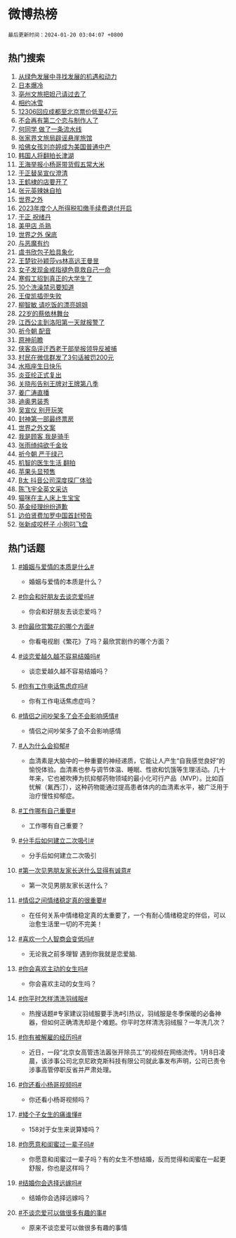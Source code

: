 # 微博热榜

`最后更新时间：2024-01-20 03:04:07 +0800`

## 热门搜索

1. [从绿色发展中寻找发展的机遇和动力](https://m.weibo.cn/search?containerid=100103type%3D1%26t%3D10%26q%3D%23%E4%BB%8E%E7%BB%BF%E8%89%B2%E5%8F%91%E5%B1%95%E4%B8%AD%E5%AF%BB%E6%89%BE%E5%8F%91%E5%B1%95%E7%9A%84%E6%9C%BA%E9%81%87%E5%92%8C%E5%8A%A8%E5%8A%9B%23&stream_entry_id=51&isnewpage=1&extparam=seat%3D1%26pos%3D0%26c_type%3D51%26dgr%3D0%26q%3D%2523%25E4%25BB%258E%25E7%25BB%25BF%25E8%2589%25B2%25E5%258F%2591%25E5%25B1%2595%25E4%25B8%25AD%25E5%25AF%25BB%25E6%2589%25BE%25E5%258F%2591%25E5%25B1%2595%25E7%259A%2584%25E6%259C%25BA%25E9%2581%2587%25E5%2592%258C%25E5%258A%25A8%25E5%258A%259B%2523%26cate%3D10103%26filter_type%3Drealtimehot%26stream_entry_id%3D51%26display_time%3D1705691046%26pre_seqid%3D1705691046410020866173)
1. [日本爆冷](https://m.weibo.cn/search?containerid=100103type%3D1%26t%3D10%26q%3D%E6%97%A5%E6%9C%AC%E7%88%86%E5%86%B7&stream_entry_id=31&isnewpage=1&extparam=seat%3D1%26pos%3D0%26band_rank%3D1%26c_type%3D31%26lcate%3D5001%26cate%3D5001%26flag%3D2%26filter_type%3Drealtimehot%26realpos%3D1%26dgr%3D0%26q%3D%25E6%2597%25A5%25E6%259C%25AC%25E7%2588%2586%25E5%2586%25B7%26stream_entry_id%3D31%26display_time%3D1705691046%26pre_seqid%3D1705691046410020866173)
1. [亳州文旅把妲己请过去了](https://m.weibo.cn/search?containerid=100103type%3D1%26t%3D10%26q%3D%E4%BA%B3%E5%B7%9E%E6%96%87%E6%97%85%E6%8A%8A%E5%A6%B2%E5%B7%B1%E8%AF%B7%E8%BF%87%E5%8E%BB%E4%BA%86&stream_entry_id=31&isnewpage=1&extparam=seat%3D1%26pos%3D1%26band_rank%3D2%26c_type%3D31%26lcate%3D5001%26cate%3D5001%26flag%3D2%26filter_type%3Drealtimehot%26realpos%3D2%26dgr%3D0%26q%3D%25E4%25BA%25B3%25E5%25B7%259E%25E6%2596%2587%25E6%2597%2585%25E6%258A%258A%25E5%25A6%25B2%25E5%25B7%25B1%25E8%25AF%25B7%25E8%25BF%2587%25E5%258E%25BB%25E4%25BA%2586%26stream_entry_id%3D31%26display_time%3D1705691046%26pre_seqid%3D1705691046410020866173)
1. [相约冰雪](https://m.weibo.cn/search?containerid=100103type%3D1%26t%3D10%26q%3D%23%E7%9B%B8%E7%BA%A6%E5%86%B0%E9%9B%AA%23&stream_entry_id=31&isnewpage=1&extparam=seat%3D1%26pos%3D2%26band_rank%3D3%26c_type%3D31%26lcate%3D5001%26cate%3D5001%26flag%3D0%26filter_type%3Drealtimehot%26realpos%3D3%26dgr%3D0%26q%3D%2523%25E7%259B%25B8%25E7%25BA%25A6%25E5%2586%25B0%25E9%259B%25AA%2523%26stream_entry_id%3D31%26display_time%3D1705691046%26pre_seqid%3D1705691046410020866173)
1. [12306回应成都至北京票价低至47元](https://m.weibo.cn/search?containerid=100103type%3D1%26t%3D10%26q%3D%2312306%E5%9B%9E%E5%BA%94%E6%88%90%E9%83%BD%E8%87%B3%E5%8C%97%E4%BA%AC%E7%A5%A8%E4%BB%B7%E4%BD%8E%E8%87%B347%E5%85%83%23&stream_entry_id=31&isnewpage=1&extparam=seat%3D1%26pos%3D3%26band_rank%3D4%26c_type%3D31%26lcate%3D5001%26cate%3D5001%26flag%3D2%26filter_type%3Drealtimehot%26realpos%3D4%26dgr%3D0%26q%3D%252312306%25E5%259B%259E%25E5%25BA%2594%25E6%2588%2590%25E9%2583%25BD%25E8%2587%25B3%25E5%258C%2597%25E4%25BA%25AC%25E7%25A5%25A8%25E4%25BB%25B7%25E4%25BD%258E%25E8%2587%25B347%25E5%2585%2583%2523%26stream_entry_id%3D31%26display_time%3D1705691046%26pre_seqid%3D1705691046410020866173)
1. [不会再有第二个恋与制作人了](https://m.weibo.cn/search?containerid=100103type%3D1%26t%3D10%26q%3D%E4%B8%8D%E4%BC%9A%E5%86%8D%E6%9C%89%E7%AC%AC%E4%BA%8C%E4%B8%AA%E6%81%8B%E4%B8%8E%E5%88%B6%E4%BD%9C%E4%BA%BA%E4%BA%86&stream_entry_id=31&isnewpage=1&extparam=seat%3D1%26pos%3D4%26band_rank%3D5%26c_type%3D31%26lcate%3D5001%26cate%3D5001%26flag%3D2%26filter_type%3Drealtimehot%26realpos%3D5%26dgr%3D0%26q%3D%25E4%25B8%258D%25E4%25BC%259A%25E5%2586%258D%25E6%259C%2589%25E7%25AC%25AC%25E4%25BA%258C%25E4%25B8%25AA%25E6%2581%258B%25E4%25B8%258E%25E5%2588%25B6%25E4%25BD%259C%25E4%25BA%25BA%25E4%25BA%2586%26stream_entry_id%3D31%26display_time%3D1705691046%26pre_seqid%3D1705691046410020866173)
1. [何同学 做了一条流水线](https://m.weibo.cn/search?containerid=100103type%3D1%26t%3D10%26q%3D%E4%BD%95%E5%90%8C%E5%AD%A6+%E5%81%9A%E4%BA%86%E4%B8%80%E6%9D%A1%E6%B5%81%E6%B0%B4%E7%BA%BF&stream_entry_id=31&isnewpage=1&extparam=seat%3D1%26pos%3D5%26band_rank%3D6%26c_type%3D31%26lcate%3D5001%26cate%3D5001%26flag%3D16%26filter_type%3Drealtimehot%26realpos%3D6%26dgr%3D0%26q%3D%25E4%25BD%2595%25E5%2590%258C%25E5%25AD%25A6%2520%25E5%2581%259A%25E4%25BA%2586%25E4%25B8%2580%25E6%259D%25A1%25E6%25B5%2581%25E6%25B0%25B4%25E7%25BA%25BF%26stream_entry_id%3D31%26display_time%3D1705691046%26pre_seqid%3D1705691046410020866173)
1. [张家界文旅局辟谣悬崖旅馆](https://m.weibo.cn/search?containerid=100103type%3D1%26t%3D10%26q%3D%23%E5%BC%A0%E5%AE%B6%E7%95%8C%E6%96%87%E6%97%85%E5%B1%80%E8%BE%9F%E8%B0%A3%E6%82%AC%E5%B4%96%E6%97%85%E9%A6%86%23&stream_entry_id=31&isnewpage=1&extparam=seat%3D1%26pos%3D6%26band_rank%3D7%26c_type%3D31%26lcate%3D5001%26cate%3D5001%26adid%3D219344%26filter_type%3Drealtimehot%26dgr%3D0%26q%3D%2523%25E5%25BC%25A0%25E5%25AE%25B6%25E7%2595%258C%25E6%2596%2587%25E6%2597%2585%25E5%25B1%2580%25E8%25BE%259F%25E8%25B0%25A3%25E6%2582%25AC%25E5%25B4%2596%25E6%2597%2585%25E9%25A6%2586%2523%26is_ad_pos%3D1%26stream_entry_id%3D31%26display_time%3D1705691046%26pre_seqid%3D1705691046410020866173)
1. [哈佛女孩刘亦婷成为美国普通中产](https://m.weibo.cn/search?containerid=100103type%3D1%26t%3D10%26q%3D%23%E5%93%88%E4%BD%9B%E5%A5%B3%E5%AD%A9%E5%88%98%E4%BA%A6%E5%A9%B7%E6%88%90%E4%B8%BA%E7%BE%8E%E5%9B%BD%E6%99%AE%E9%80%9A%E4%B8%AD%E4%BA%A7%23&stream_entry_id=31&isnewpage=1&extparam=seat%3D1%26pos%3D7%26band_rank%3D7%26c_type%3D31%26lcate%3D5001%26cate%3D5001%26flag%3D2%26filter_type%3Drealtimehot%26realpos%3D7%26dgr%3D0%26q%3D%2523%25E5%2593%2588%25E4%25BD%259B%25E5%25A5%25B3%25E5%25AD%25A9%25E5%2588%2598%25E4%25BA%25A6%25E5%25A9%25B7%25E6%2588%2590%25E4%25B8%25BA%25E7%25BE%258E%25E5%259B%25BD%25E6%2599%25AE%25E9%2580%259A%25E4%25B8%25AD%25E4%25BA%25A7%2523%26stream_entry_id%3D31%26display_time%3D1705691046%26pre_seqid%3D1705691046410020866173)
1. [韩国人将翻拍长津湖](https://m.weibo.cn/search?containerid=100103type%3D1%26t%3D10%26q%3D%E9%9F%A9%E5%9B%BD%E4%BA%BA%E5%B0%86%E7%BF%BB%E6%8B%8D%E9%95%BF%E6%B4%A5%E6%B9%96&stream_entry_id=31&isnewpage=1&extparam=seat%3D1%26pos%3D8%26band_rank%3D8%26c_type%3D31%26lcate%3D5001%26cate%3D5001%26flag%3D2%26filter_type%3Drealtimehot%26realpos%3D8%26dgr%3D0%26q%3D%25E9%259F%25A9%25E5%259B%25BD%25E4%25BA%25BA%25E5%25B0%2586%25E7%25BF%25BB%25E6%258B%258D%25E9%2595%25BF%25E6%25B4%25A5%25E6%25B9%2596%26stream_entry_id%3D31%26display_time%3D1705691046%26pre_seqid%3D1705691046410020866173)
1. [王海举报小杨哥带货假五常大米](https://m.weibo.cn/search?containerid=100103type%3D1%26t%3D10%26q%3D%23%E7%8E%8B%E6%B5%B7%E4%B8%BE%E6%8A%A5%E5%B0%8F%E6%9D%A8%E5%93%A5%E5%B8%A6%E8%B4%A7%E5%81%87%E4%BA%94%E5%B8%B8%E5%A4%A7%E7%B1%B3%23&stream_entry_id=31&isnewpage=1&extparam=seat%3D1%26pos%3D9%26band_rank%3D9%26c_type%3D31%26lcate%3D5001%26cate%3D5001%26flag%3D2%26filter_type%3Drealtimehot%26realpos%3D9%26dgr%3D0%26q%3D%2523%25E7%258E%258B%25E6%25B5%25B7%25E4%25B8%25BE%25E6%258A%25A5%25E5%25B0%258F%25E6%259D%25A8%25E5%2593%25A5%25E5%25B8%25A6%25E8%25B4%25A7%25E5%2581%2587%25E4%25BA%2594%25E5%25B8%25B8%25E5%25A4%25A7%25E7%25B1%25B3%2523%26stream_entry_id%3D31%26display_time%3D1705691046%26pre_seqid%3D1705691046410020866173)
1. [于正替吴宣仪澄清](https://m.weibo.cn/search?containerid=100103type%3D1%26t%3D10%26q%3D%23%E4%BA%8E%E6%AD%A3%E6%9B%BF%E5%90%B4%E5%AE%A3%E4%BB%AA%E6%BE%84%E6%B8%85%23&stream_entry_id=31&isnewpage=1&extparam=seat%3D1%26pos%3D10%26band_rank%3D10%26c_type%3D31%26lcate%3D5001%26cate%3D5001%26flag%3D2%26filter_type%3Drealtimehot%26realpos%3D10%26dgr%3D0%26q%3D%2523%25E4%25BA%258E%25E6%25AD%25A3%25E6%259B%25BF%25E5%2590%25B4%25E5%25AE%25A3%25E4%25BB%25AA%25E6%25BE%2584%25E6%25B8%2585%2523%26stream_entry_id%3D31%26display_time%3D1705691046%26pre_seqid%3D1705691046410020866173)
1. [王鹤棣的店要开了](https://m.weibo.cn/search?containerid=100103type%3D1%26t%3D10%26q%3D%23%E7%8E%8B%E9%B9%A4%E6%A3%A3%E7%9A%84%E5%BA%97%E8%A6%81%E5%BC%80%E4%BA%86%23&stream_entry_id=31&isnewpage=1&extparam=seat%3D1%26pos%3D11%26band_rank%3D11%26c_type%3D31%26lcate%3D5001%26cate%3D5001%26flag%3D2%26filter_type%3Drealtimehot%26realpos%3D11%26dgr%3D0%26q%3D%2523%25E7%258E%258B%25E9%25B9%25A4%25E6%25A3%25A3%25E7%259A%2584%25E5%25BA%2597%25E8%25A6%2581%25E5%25BC%2580%25E4%25BA%2586%2523%26stream_entry_id%3D31%26display_time%3D1705691046%26pre_seqid%3D1705691046410020866173)
1. [张元英辣妹自拍](https://m.weibo.cn/search?containerid=100103type%3D1%26t%3D10%26q%3D%23%E5%BC%A0%E5%85%83%E8%8B%B1%E8%BE%A3%E5%A6%B9%E8%87%AA%E6%8B%8D%23&stream_entry_id=31&isnewpage=1&extparam=seat%3D1%26pos%3D12%26band_rank%3D12%26c_type%3D31%26lcate%3D5001%26cate%3D5001%26flag%3D2%26filter_type%3Drealtimehot%26realpos%3D12%26dgr%3D0%26q%3D%2523%25E5%25BC%25A0%25E5%2585%2583%25E8%258B%25B1%25E8%25BE%25A3%25E5%25A6%25B9%25E8%2587%25AA%25E6%258B%258D%2523%26stream_entry_id%3D31%26display_time%3D1705691046%26pre_seqid%3D1705691046410020866173)
1. [世界之外](https://m.weibo.cn/search?containerid=100103type%3D1%26t%3D10%26q%3D%E4%B8%96%E7%95%8C%E4%B9%8B%E5%A4%96&stream_entry_id=31&isnewpage=1&extparam=seat%3D1%26pos%3D13%26band_rank%3D13%26c_type%3D31%26lcate%3D5001%26cate%3D5001%26flag%3D0%26filter_type%3Drealtimehot%26realpos%3D13%26dgr%3D0%26q%3D%25E4%25B8%2596%25E7%2595%258C%25E4%25B9%258B%25E5%25A4%2596%26stream_entry_id%3D31%26display_time%3D1705691046%26pre_seqid%3D1705691046410020866173)
1. [2023年度个人所得税扣缴手续费退付开启](https://m.weibo.cn/search?containerid=100103type%3D1%26t%3D10%26q%3D%232023%E5%B9%B4%E5%BA%A6%E4%B8%AA%E4%BA%BA%E6%89%80%E5%BE%97%E7%A8%8E%E6%89%A3%E7%BC%B4%E6%89%8B%E7%BB%AD%E8%B4%B9%E9%80%80%E4%BB%98%E5%BC%80%E5%90%AF%23&stream_entry_id=31&isnewpage=1&extparam=seat%3D1%26pos%3D14%26band_rank%3D14%26c_type%3D31%26lcate%3D5001%26cate%3D5001%26flag%3D2%26filter_type%3Drealtimehot%26realpos%3D14%26dgr%3D0%26q%3D%25232023%25E5%25B9%25B4%25E5%25BA%25A6%25E4%25B8%25AA%25E4%25BA%25BA%25E6%2589%2580%25E5%25BE%2597%25E7%25A8%258E%25E6%2589%25A3%25E7%25BC%25B4%25E6%2589%258B%25E7%25BB%25AD%25E8%25B4%25B9%25E9%2580%2580%25E4%25BB%2598%25E5%25BC%2580%25E5%2590%25AF%2523%26stream_entry_id%3D31%26display_time%3D1705691046%26pre_seqid%3D1705691046410020866173)
1. [于正 祝绪丹](https://m.weibo.cn/search?containerid=100103type%3D1%26t%3D10%26q%3D%E4%BA%8E%E6%AD%A3+%E7%A5%9D%E7%BB%AA%E4%B8%B9&stream_entry_id=31&isnewpage=1&extparam=seat%3D1%26pos%3D15%26band_rank%3D15%26c_type%3D31%26lcate%3D5001%26cate%3D5001%26flag%3D0%26filter_type%3Drealtimehot%26realpos%3D15%26dgr%3D0%26q%3D%25E4%25BA%258E%25E6%25AD%25A3%2520%25E7%25A5%259D%25E7%25BB%25AA%25E4%25B8%25B9%26stream_entry_id%3D31%26display_time%3D1705691046%26pre_seqid%3D1705691046410020866173)
1. [美甲店 杀熟](https://m.weibo.cn/search?containerid=100103type%3D1%26t%3D10%26q%3D%E7%BE%8E%E7%94%B2%E5%BA%97+%E6%9D%80%E7%86%9F&stream_entry_id=31&isnewpage=1&extparam=seat%3D1%26pos%3D16%26band_rank%3D16%26c_type%3D31%26lcate%3D5001%26cate%3D5001%26flag%3D0%26filter_type%3Drealtimehot%26realpos%3D16%26dgr%3D0%26q%3D%25E7%25BE%258E%25E7%2594%25B2%25E5%25BA%2597%2520%25E6%259D%2580%25E7%2586%259F%26stream_entry_id%3D31%26display_time%3D1705691046%26pre_seqid%3D1705691046410020866173)
1. [世界之外 保底](https://m.weibo.cn/search?containerid=100103type%3D1%26t%3D10%26q%3D%E4%B8%96%E7%95%8C%E4%B9%8B%E5%A4%96+%E4%BF%9D%E5%BA%95&stream_entry_id=31&isnewpage=1&extparam=seat%3D1%26pos%3D17%26band_rank%3D17%26c_type%3D31%26lcate%3D5001%26cate%3D5001%26flag%3D0%26filter_type%3Drealtimehot%26realpos%3D17%26dgr%3D0%26q%3D%25E4%25B8%2596%25E7%2595%258C%25E4%25B9%258B%25E5%25A4%2596%2520%25E4%25BF%259D%25E5%25BA%2595%26stream_entry_id%3D31%26display_time%3D1705691046%26pre_seqid%3D1705691046410020866173)
1. [与恶魔有约](https://m.weibo.cn/search?containerid=100103type%3D1%26t%3D10%26q%3D%E4%B8%8E%E6%81%B6%E9%AD%94%E6%9C%89%E7%BA%A6&stream_entry_id=31&isnewpage=1&extparam=seat%3D1%26pos%3D18%26band_rank%3D18%26c_type%3D31%26lcate%3D5001%26cate%3D5001%26flag%3D0%26filter_type%3Drealtimehot%26realpos%3D18%26dgr%3D0%26q%3D%25E4%25B8%258E%25E6%2581%25B6%25E9%25AD%2594%25E6%259C%2589%25E7%25BA%25A6%26stream_entry_id%3D31%26display_time%3D1705691046%26pre_seqid%3D1705691046410020866173)
1. [虞书欣包子脸具象化](https://m.weibo.cn/search?containerid=100103type%3D1%26t%3D10%26q%3D%E8%99%9E%E4%B9%A6%E6%AC%A3%E5%8C%85%E5%AD%90%E8%84%B8%E5%85%B7%E8%B1%A1%E5%8C%96&stream_entry_id=31&isnewpage=1&extparam=seat%3D1%26pos%3D19%26band_rank%3D19%26c_type%3D31%26lcate%3D5001%26cate%3D5001%26flag%3D2%26filter_type%3Drealtimehot%26realpos%3D19%26dgr%3D0%26q%3D%25E8%2599%259E%25E4%25B9%25A6%25E6%25AC%25A3%25E5%258C%2585%25E5%25AD%2590%25E8%2584%25B8%25E5%2585%25B7%25E8%25B1%25A1%25E5%258C%2596%26stream_entry_id%3D31%26display_time%3D1705691046%26pre_seqid%3D1705691046410020866173)
1. [王楚钦孙颖莎vs林高远王曼昱](https://m.weibo.cn/search?containerid=100103type%3D1%26t%3D10%26q%3D%23%E7%8E%8B%E6%A5%9A%E9%92%A6%E5%AD%99%E9%A2%96%E8%8E%8Evs%E6%9E%97%E9%AB%98%E8%BF%9C%E7%8E%8B%E6%9B%BC%E6%98%B1%23&stream_entry_id=31&isnewpage=1&extparam=seat%3D1%26pos%3D20%26band_rank%3D20%26c_type%3D31%26lcate%3D5001%26cate%3D5001%26flag%3D0%26filter_type%3Drealtimehot%26realpos%3D20%26dgr%3D0%26q%3D%2523%25E7%258E%258B%25E6%25A5%259A%25E9%2592%25A6%25E5%25AD%2599%25E9%25A2%2596%25E8%258E%258Evs%25E6%259E%2597%25E9%25AB%2598%25E8%25BF%259C%25E7%258E%258B%25E6%259B%25BC%25E6%2598%25B1%2523%26stream_entry_id%3D31%26display_time%3D1705691046%26pre_seqid%3D1705691046410020866173)
1. [女子发现金戒指褪色竟救自己一命](https://m.weibo.cn/search?containerid=100103type%3D1%26t%3D10%26q%3D%23%E5%A5%B3%E5%AD%90%E5%8F%91%E7%8E%B0%E9%87%91%E6%88%92%E6%8C%87%E8%A4%AA%E8%89%B2%E7%AB%9F%E6%95%91%E8%87%AA%E5%B7%B1%E4%B8%80%E5%91%BD%23&stream_entry_id=31&isnewpage=1&extparam=seat%3D1%26pos%3D21%26band_rank%3D21%26c_type%3D31%26lcate%3D5001%26cate%3D5001%26flag%3D0%26filter_type%3Drealtimehot%26realpos%3D21%26dgr%3D0%26q%3D%2523%25E5%25A5%25B3%25E5%25AD%2590%25E5%258F%2591%25E7%258E%25B0%25E9%2587%2591%25E6%2588%2592%25E6%258C%2587%25E8%25A4%25AA%25E8%2589%25B2%25E7%25AB%259F%25E6%2595%2591%25E8%2587%25AA%25E5%25B7%25B1%25E4%25B8%2580%25E5%2591%25BD%2523%26stream_entry_id%3D31%26display_time%3D1705691046%26pre_seqid%3D1705691046410020866173)
1. [寒假工招到真正的大学生了](https://m.weibo.cn/search?containerid=100103type%3D1%26t%3D10%26q%3D%E5%AF%92%E5%81%87%E5%B7%A5%E6%8B%9B%E5%88%B0%E7%9C%9F%E6%AD%A3%E7%9A%84%E5%A4%A7%E5%AD%A6%E7%94%9F%E4%BA%86&stream_entry_id=31&isnewpage=1&extparam=seat%3D1%26pos%3D22%26band_rank%3D22%26c_type%3D31%26lcate%3D5001%26cate%3D5001%26flag%3D0%26filter_type%3Drealtimehot%26realpos%3D22%26dgr%3D0%26q%3D%25E5%25AF%2592%25E5%2581%2587%25E5%25B7%25A5%25E6%258B%259B%25E5%2588%25B0%25E7%259C%259F%25E6%25AD%25A3%25E7%259A%2584%25E5%25A4%25A7%25E5%25AD%25A6%25E7%2594%259F%25E4%25BA%2586%26stream_entry_id%3D31%26display_time%3D1705691046%26pre_seqid%3D1705691046410020866173)
1. [10个洗澡禁忌要知道](https://m.weibo.cn/search?containerid=100103type%3D1%26t%3D10%26q%3D%2310%E4%B8%AA%E6%B4%97%E6%BE%A1%E7%A6%81%E5%BF%8C%E8%A6%81%E7%9F%A5%E9%81%93%23&stream_entry_id=31&isnewpage=1&extparam=seat%3D1%26pos%3D23%26band_rank%3D23%26c_type%3D31%26lcate%3D5001%26cate%3D5001%26flag%3D0%26filter_type%3Drealtimehot%26realpos%3D23%26dgr%3D0%26q%3D%252310%25E4%25B8%25AA%25E6%25B4%2597%25E6%25BE%25A1%25E7%25A6%2581%25E5%25BF%258C%25E8%25A6%2581%25E7%259F%25A5%25E9%2581%2593%2523%26stream_entry_id%3D31%26display_time%3D1705691046%26pre_seqid%3D1705691046410020866173)
1. [王俊凯插兜失败](https://m.weibo.cn/search?containerid=100103type%3D1%26t%3D10%26q%3D%E7%8E%8B%E4%BF%8A%E5%87%AF%E6%8F%92%E5%85%9C%E5%A4%B1%E8%B4%A5&stream_entry_id=31&isnewpage=1&extparam=seat%3D1%26pos%3D24%26band_rank%3D24%26c_type%3D31%26lcate%3D5001%26cate%3D5001%26flag%3D0%26filter_type%3Drealtimehot%26realpos%3D24%26dgr%3D0%26q%3D%25E7%258E%258B%25E4%25BF%258A%25E5%2587%25AF%25E6%258F%2592%25E5%2585%259C%25E5%25A4%25B1%25E8%25B4%25A5%26stream_entry_id%3D31%26display_time%3D1705691046%26pre_seqid%3D1705691046410020866173)
1. [柳智敏 请吃饭的漂亮姐姐](https://m.weibo.cn/search?containerid=100103type%3D1%26t%3D10%26q%3D%E6%9F%B3%E6%99%BA%E6%95%8F+%E8%AF%B7%E5%90%83%E9%A5%AD%E7%9A%84%E6%BC%82%E4%BA%AE%E5%A7%90%E5%A7%90&stream_entry_id=31&isnewpage=1&extparam=seat%3D1%26pos%3D25%26band_rank%3D25%26c_type%3D31%26lcate%3D5001%26cate%3D5001%26flag%3D0%26filter_type%3Drealtimehot%26realpos%3D25%26dgr%3D0%26q%3D%25E6%259F%25B3%25E6%2599%25BA%25E6%2595%258F%2520%25E8%25AF%25B7%25E5%2590%2583%25E9%25A5%25AD%25E7%259A%2584%25E6%25BC%2582%25E4%25BA%25AE%25E5%25A7%2590%25E5%25A7%2590%26stream_entry_id%3D31%26display_time%3D1705691046%26pre_seqid%3D1705691046410020866173)
1. [22岁的蔡依林舞台](https://m.weibo.cn/search?containerid=100103type%3D1%26t%3D10%26q%3D22%E5%B2%81%E7%9A%84%E8%94%A1%E4%BE%9D%E6%9E%97%E8%88%9E%E5%8F%B0&stream_entry_id=31&isnewpage=1&extparam=seat%3D1%26pos%3D26%26band_rank%3D26%26c_type%3D31%26lcate%3D5001%26cate%3D5001%26flag%3D0%26filter_type%3Drealtimehot%26realpos%3D26%26dgr%3D0%26q%3D22%25E5%25B2%2581%25E7%259A%2584%25E8%2594%25A1%25E4%25BE%259D%25E6%259E%2597%25E8%2588%259E%25E5%258F%25B0%26stream_entry_id%3D31%26display_time%3D1705691046%26pre_seqid%3D1705691046410020866173)
1. [江西公主到洛阳第一天就报警了](https://m.weibo.cn/search?containerid=100103type%3D1%26t%3D10%26q%3D%23%E6%B1%9F%E8%A5%BF%E5%85%AC%E4%B8%BB%E5%88%B0%E6%B4%9B%E9%98%B3%E7%AC%AC%E4%B8%80%E5%A4%A9%E5%B0%B1%E6%8A%A5%E8%AD%A6%E4%BA%86%23&stream_entry_id=31&isnewpage=1&extparam=seat%3D1%26pos%3D27%26band_rank%3D27%26c_type%3D31%26lcate%3D5001%26cate%3D5001%26flag%3D0%26filter_type%3Drealtimehot%26realpos%3D27%26dgr%3D0%26q%3D%2523%25E6%25B1%259F%25E8%25A5%25BF%25E5%2585%25AC%25E4%25B8%25BB%25E5%2588%25B0%25E6%25B4%259B%25E9%2598%25B3%25E7%25AC%25AC%25E4%25B8%2580%25E5%25A4%25A9%25E5%25B0%25B1%25E6%258A%25A5%25E8%25AD%25A6%25E4%25BA%2586%2523%26stream_entry_id%3D31%26display_time%3D1705691046%26pre_seqid%3D1705691046410020866173)
1. [祈今朝 配音](https://m.weibo.cn/search?containerid=100103type%3D1%26t%3D10%26q%3D%E7%A5%88%E4%BB%8A%E6%9C%9D+%E9%85%8D%E9%9F%B3&stream_entry_id=31&isnewpage=1&extparam=seat%3D1%26pos%3D28%26band_rank%3D28%26c_type%3D31%26lcate%3D5001%26cate%3D5001%26flag%3D0%26filter_type%3Drealtimehot%26realpos%3D28%26dgr%3D0%26q%3D%25E7%25A5%2588%25E4%25BB%258A%25E6%259C%259D%2520%25E9%2585%258D%25E9%259F%25B3%26stream_entry_id%3D31%26display_time%3D1705691046%26pre_seqid%3D1705691046410020866173)
1. [原神前瞻](https://m.weibo.cn/search?containerid=100103type%3D1%26t%3D10%26q%3D%E5%8E%9F%E7%A5%9E%E5%89%8D%E7%9E%BB&stream_entry_id=31&isnewpage=1&extparam=seat%3D1%26pos%3D29%26band_rank%3D29%26c_type%3D31%26lcate%3D5001%26cate%3D5001%26flag%3D0%26filter_type%3Drealtimehot%26realpos%3D29%26dgr%3D0%26q%3D%25E5%258E%259F%25E7%25A5%259E%25E5%2589%258D%25E7%259E%25BB%26stream_entry_id%3D31%26display_time%3D1705691046%26pre_seqid%3D1705691046410020866173)
1. [侠客岛评迁西老干部举报领导反被捕](https://m.weibo.cn/search?containerid=100103type%3D1%26t%3D10%26q%3D%23%E4%BE%A0%E5%AE%A2%E5%B2%9B%E8%AF%84%E8%BF%81%E8%A5%BF%E8%80%81%E5%B9%B2%E9%83%A8%E4%B8%BE%E6%8A%A5%E9%A2%86%E5%AF%BC%E5%8F%8D%E8%A2%AB%E6%8D%95%23&stream_entry_id=31&isnewpage=1&extparam=seat%3D1%26pos%3D30%26band_rank%3D30%26c_type%3D31%26lcate%3D5001%26cate%3D5001%26flag%3D1%26filter_type%3Drealtimehot%26realpos%3D30%26dgr%3D0%26q%3D%2523%25E4%25BE%25A0%25E5%25AE%25A2%25E5%25B2%259B%25E8%25AF%2584%25E8%25BF%2581%25E8%25A5%25BF%25E8%2580%2581%25E5%25B9%25B2%25E9%2583%25A8%25E4%25B8%25BE%25E6%258A%25A5%25E9%25A2%2586%25E5%25AF%25BC%25E5%258F%258D%25E8%25A2%25AB%25E6%258D%2595%2523%26stream_entry_id%3D31%26display_time%3D1705691046%26pre_seqid%3D1705691046410020866173)
1. [村民在微信群发了3句话被罚200元](https://m.weibo.cn/search?containerid=100103type%3D1%26t%3D10%26q%3D%23%E6%9D%91%E6%B0%91%E5%9C%A8%E5%BE%AE%E4%BF%A1%E7%BE%A4%E5%8F%91%E4%BA%863%E5%8F%A5%E8%AF%9D%E8%A2%AB%E7%BD%9A200%E5%85%83%23&stream_entry_id=31&isnewpage=1&extparam=seat%3D1%26pos%3D31%26band_rank%3D31%26c_type%3D31%26lcate%3D5001%26cate%3D5001%26flag%3D0%26filter_type%3Drealtimehot%26realpos%3D31%26dgr%3D0%26q%3D%2523%25E6%259D%2591%25E6%25B0%2591%25E5%259C%25A8%25E5%25BE%25AE%25E4%25BF%25A1%25E7%25BE%25A4%25E5%258F%2591%25E4%25BA%25863%25E5%258F%25A5%25E8%25AF%259D%25E8%25A2%25AB%25E7%25BD%259A200%25E5%2585%2583%2523%26stream_entry_id%3D31%26display_time%3D1705691046%26pre_seqid%3D1705691046410020866173)
1. [水瓶座生日快乐](https://m.weibo.cn/search?containerid=100103type%3D1%26t%3D10%26q%3D%E6%B0%B4%E7%93%B6%E5%BA%A7%E7%94%9F%E6%97%A5%E5%BF%AB%E4%B9%90&stream_entry_id=31&isnewpage=1&extparam=seat%3D1%26pos%3D32%26band_rank%3D32%26c_type%3D31%26lcate%3D5001%26cate%3D5001%26flag%3D0%26filter_type%3Drealtimehot%26realpos%3D32%26dgr%3D0%26q%3D%25E6%25B0%25B4%25E7%2593%25B6%25E5%25BA%25A7%25E7%2594%259F%25E6%2597%25A5%25E5%25BF%25AB%25E4%25B9%2590%26stream_entry_id%3D31%26display_time%3D1705691046%26pre_seqid%3D1705691046410020866173)
1. [炎亚纶正式复出](https://m.weibo.cn/search?containerid=100103type%3D1%26t%3D10%26q%3D%E7%82%8E%E4%BA%9A%E7%BA%B6%E6%AD%A3%E5%BC%8F%E5%A4%8D%E5%87%BA&stream_entry_id=31&isnewpage=1&extparam=seat%3D1%26pos%3D33%26band_rank%3D33%26c_type%3D31%26lcate%3D5001%26cate%3D5001%26flag%3D0%26filter_type%3Drealtimehot%26realpos%3D33%26dgr%3D0%26q%3D%25E7%2582%258E%25E4%25BA%259A%25E7%25BA%25B6%25E6%25AD%25A3%25E5%25BC%258F%25E5%25A4%258D%25E5%2587%25BA%26stream_entry_id%3D31%26display_time%3D1705691046%26pre_seqid%3D1705691046410020866173)
1. [关晓彤告别王牌对王牌第八季](https://m.weibo.cn/search?containerid=100103type%3D1%26t%3D10%26q%3D%23%E5%85%B3%E6%99%93%E5%BD%A4%E5%91%8A%E5%88%AB%E7%8E%8B%E7%89%8C%E5%AF%B9%E7%8E%8B%E7%89%8C%E7%AC%AC%E5%85%AB%E5%AD%A3%23&stream_entry_id=31&isnewpage=1&extparam=seat%3D1%26pos%3D34%26band_rank%3D34%26c_type%3D31%26lcate%3D5001%26cate%3D5001%26flag%3D0%26filter_type%3Drealtimehot%26realpos%3D34%26dgr%3D0%26q%3D%2523%25E5%2585%25B3%25E6%2599%2593%25E5%25BD%25A4%25E5%2591%258A%25E5%2588%25AB%25E7%258E%258B%25E7%2589%258C%25E5%25AF%25B9%25E7%258E%258B%25E7%2589%258C%25E7%25AC%25AC%25E5%2585%25AB%25E5%25AD%25A3%2523%26stream_entry_id%3D31%26display_time%3D1705691046%26pre_seqid%3D1705691046410020866173)
1. [姜广涛直播](https://m.weibo.cn/search?containerid=100103type%3D1%26t%3D10%26q%3D%E5%A7%9C%E5%B9%BF%E6%B6%9B%E7%9B%B4%E6%92%AD&stream_entry_id=31&isnewpage=1&extparam=seat%3D1%26pos%3D35%26band_rank%3D35%26c_type%3D31%26lcate%3D5001%26cate%3D5001%26flag%3D0%26filter_type%3Drealtimehot%26realpos%3D35%26dgr%3D0%26q%3D%25E5%25A7%259C%25E5%25B9%25BF%25E6%25B6%259B%25E7%259B%25B4%25E6%2592%25AD%26stream_entry_id%3D31%26display_time%3D1705691046%26pre_seqid%3D1705691046410020866173)
1. [迪奥男装秀](https://m.weibo.cn/search?containerid=100103type%3D1%26t%3D10%26q%3D%E8%BF%AA%E5%A5%A5%E7%94%B7%E8%A3%85%E7%A7%80&stream_entry_id=31&isnewpage=1&extparam=seat%3D1%26pos%3D36%26band_rank%3D36%26c_type%3D31%26lcate%3D5001%26cate%3D5001%26flag%3D0%26filter_type%3Drealtimehot%26realpos%3D36%26dgr%3D0%26q%3D%25E8%25BF%25AA%25E5%25A5%25A5%25E7%2594%25B7%25E8%25A3%2585%25E7%25A7%2580%26stream_entry_id%3D31%26display_time%3D1705691046%26pre_seqid%3D1705691046410020866173)
1. [吴宣仪 别开玩笑](https://m.weibo.cn/search?containerid=100103type%3D1%26t%3D10%26q%3D%E5%90%B4%E5%AE%A3%E4%BB%AA+%E5%88%AB%E5%BC%80%E7%8E%A9%E7%AC%91&stream_entry_id=31&isnewpage=1&extparam=seat%3D1%26pos%3D37%26band_rank%3D37%26c_type%3D31%26lcate%3D5001%26cate%3D5001%26flag%3D0%26filter_type%3Drealtimehot%26realpos%3D37%26dgr%3D0%26q%3D%25E5%2590%25B4%25E5%25AE%25A3%25E4%25BB%25AA%2520%25E5%2588%25AB%25E5%25BC%2580%25E7%258E%25A9%25E7%25AC%2591%26stream_entry_id%3D31%26display_time%3D1705691046%26pre_seqid%3D1705691046410020866173)
1. [封神第一部最终票房](https://m.weibo.cn/search?containerid=100103type%3D1%26t%3D10%26q%3D%E5%B0%81%E7%A5%9E%E7%AC%AC%E4%B8%80%E9%83%A8%E6%9C%80%E7%BB%88%E7%A5%A8%E6%88%BF&stream_entry_id=31&isnewpage=1&extparam=seat%3D1%26pos%3D38%26band_rank%3D38%26c_type%3D31%26lcate%3D5001%26cate%3D5001%26flag%3D0%26filter_type%3Drealtimehot%26realpos%3D38%26dgr%3D0%26q%3D%25E5%25B0%2581%25E7%25A5%259E%25E7%25AC%25AC%25E4%25B8%2580%25E9%2583%25A8%25E6%259C%2580%25E7%25BB%2588%25E7%25A5%25A8%25E6%2588%25BF%26stream_entry_id%3D31%26display_time%3D1705691046%26pre_seqid%3D1705691046410020866173)
1. [世界之外文案](https://m.weibo.cn/search?containerid=100103type%3D1%26t%3D10%26q%3D%E4%B8%96%E7%95%8C%E4%B9%8B%E5%A4%96%E6%96%87%E6%A1%88&stream_entry_id=31&isnewpage=1&extparam=seat%3D1%26pos%3D39%26band_rank%3D39%26c_type%3D31%26lcate%3D5001%26cate%3D5001%26flag%3D0%26filter_type%3Drealtimehot%26realpos%3D39%26dgr%3D0%26q%3D%25E4%25B8%2596%25E7%2595%258C%25E4%25B9%258B%25E5%25A4%2596%25E6%2596%2587%25E6%25A1%2588%26stream_entry_id%3D31%26display_time%3D1705691046%26pre_seqid%3D1705691046410020866173)
1. [我是顾客 我是骑手](https://m.weibo.cn/search?containerid=100103type%3D1%26t%3D10%26q%3D%E6%88%91%E6%98%AF%E9%A1%BE%E5%AE%A2+%E6%88%91%E6%98%AF%E9%AA%91%E6%89%8B&stream_entry_id=31&isnewpage=1&extparam=seat%3D1%26pos%3D40%26band_rank%3D40%26c_type%3D31%26lcate%3D5001%26cate%3D5001%26flag%3D1%26filter_type%3Drealtimehot%26realpos%3D40%26dgr%3D0%26q%3D%25E6%2588%2591%25E6%2598%25AF%25E9%25A1%25BE%25E5%25AE%25A2%2520%25E6%2588%2591%25E6%2598%25AF%25E9%25AA%2591%25E6%2589%258B%26stream_entry_id%3D31%26display_time%3D1705691046%26pre_seqid%3D1705691046410020866173)
1. [张雨绮纯欲千金妆](https://m.weibo.cn/search?containerid=100103type%3D1%26t%3D10%26q%3D%23%E5%BC%A0%E9%9B%A8%E7%BB%AE%E7%BA%AF%E6%AC%B2%E5%8D%83%E9%87%91%E5%A6%86%23&stream_entry_id=31&isnewpage=1&extparam=seat%3D1%26pos%3D41%26band_rank%3D41%26c_type%3D31%26lcate%3D5001%26cate%3D5001%26flag%3D0%26filter_type%3Drealtimehot%26realpos%3D41%26dgr%3D0%26q%3D%2523%25E5%25BC%25A0%25E9%259B%25A8%25E7%25BB%25AE%25E7%25BA%25AF%25E6%25AC%25B2%25E5%258D%2583%25E9%2587%2591%25E5%25A6%2586%2523%26stream_entry_id%3D31%26display_time%3D1705691046%26pre_seqid%3D1705691046410020866173)
1. [祈今朝 严于绿己](https://m.weibo.cn/search?containerid=100103type%3D1%26t%3D10%26q%3D%E7%A5%88%E4%BB%8A%E6%9C%9D+%E4%B8%A5%E4%BA%8E%E7%BB%BF%E5%B7%B1&stream_entry_id=31&isnewpage=1&extparam=seat%3D1%26pos%3D42%26band_rank%3D42%26c_type%3D31%26lcate%3D5001%26cate%3D5001%26flag%3D0%26filter_type%3Drealtimehot%26realpos%3D42%26dgr%3D0%26q%3D%25E7%25A5%2588%25E4%25BB%258A%25E6%259C%259D%2520%25E4%25B8%25A5%25E4%25BA%258E%25E7%25BB%25BF%25E5%25B7%25B1%26stream_entry_id%3D31%26display_time%3D1705691046%26pre_seqid%3D1705691046410020866173)
1. [机智的医生生活 翻拍](https://m.weibo.cn/search?containerid=100103type%3D1%26t%3D10%26q%3D%E6%9C%BA%E6%99%BA%E7%9A%84%E5%8C%BB%E7%94%9F%E7%94%9F%E6%B4%BB+%E7%BF%BB%E6%8B%8D&stream_entry_id=31&isnewpage=1&extparam=seat%3D1%26pos%3D43%26band_rank%3D43%26c_type%3D31%26lcate%3D5001%26cate%3D5001%26flag%3D0%26filter_type%3Drealtimehot%26realpos%3D43%26dgr%3D0%26q%3D%25E6%259C%25BA%25E6%2599%25BA%25E7%259A%2584%25E5%258C%25BB%25E7%2594%259F%25E7%2594%259F%25E6%25B4%25BB%2520%25E7%25BF%25BB%25E6%258B%258D%26stream_entry_id%3D31%26display_time%3D1705691046%26pre_seqid%3D1705691046410020866173)
1. [苹果头显预售](https://m.weibo.cn/search?containerid=100103type%3D1%26t%3D10%26q%3D%23%E8%8B%B9%E6%9E%9C%E5%A4%B4%E6%98%BE%E9%A2%84%E5%94%AE%23&stream_entry_id=31&isnewpage=1&extparam=seat%3D1%26pos%3D44%26band_rank%3D44%26c_type%3D31%26lcate%3D5001%26cate%3D5001%26flag%3D0%26filter_type%3Drealtimehot%26realpos%3D44%26dgr%3D0%26q%3D%2523%25E8%258B%25B9%25E6%259E%259C%25E5%25A4%25B4%25E6%2598%25BE%25E9%25A2%2584%25E5%2594%25AE%2523%26stream_entry_id%3D31%26display_time%3D1705691046%26pre_seqid%3D1705691046410020866173)
1. [B太 抖音公司深度探厂体验](https://m.weibo.cn/search?containerid=100103type%3D1%26t%3D10%26q%3DB%E5%A4%AA+%E6%8A%96%E9%9F%B3%E5%85%AC%E5%8F%B8%E6%B7%B1%E5%BA%A6%E6%8E%A2%E5%8E%82%E4%BD%93%E9%AA%8C&stream_entry_id=31&isnewpage=1&extparam=seat%3D1%26pos%3D45%26band_rank%3D45%26c_type%3D31%26lcate%3D5001%26cate%3D5001%26flag%3D0%26filter_type%3Drealtimehot%26realpos%3D45%26dgr%3D0%26q%3DB%25E5%25A4%25AA%2520%25E6%258A%2596%25E9%259F%25B3%25E5%2585%25AC%25E5%258F%25B8%25E6%25B7%25B1%25E5%25BA%25A6%25E6%258E%25A2%25E5%258E%2582%25E4%25BD%2593%25E9%25AA%258C%26stream_entry_id%3D31%26display_time%3D1705691046%26pre_seqid%3D1705691046410020866173)
1. [陈飞宇全英文采访](https://m.weibo.cn/search?containerid=100103type%3D1%26t%3D10%26q%3D%E9%99%88%E9%A3%9E%E5%AE%87%E5%85%A8%E8%8B%B1%E6%96%87%E9%87%87%E8%AE%BF&stream_entry_id=31&isnewpage=1&extparam=seat%3D1%26pos%3D46%26band_rank%3D46%26c_type%3D31%26lcate%3D5001%26cate%3D5001%26flag%3D0%26filter_type%3Drealtimehot%26realpos%3D46%26dgr%3D0%26q%3D%25E9%2599%2588%25E9%25A3%259E%25E5%25AE%2587%25E5%2585%25A8%25E8%258B%25B1%25E6%2596%2587%25E9%2587%2587%25E8%25AE%25BF%26stream_entry_id%3D31%26display_time%3D1705691046%26pre_seqid%3D1705691046410020866173)
1. [猫咪在主人床上生宝宝](https://m.weibo.cn/search?containerid=100103type%3D1%26t%3D10%26q%3D%23%E7%8C%AB%E5%92%AA%E5%9C%A8%E4%B8%BB%E4%BA%BA%E5%BA%8A%E4%B8%8A%E7%94%9F%E5%AE%9D%E5%AE%9D%23&stream_entry_id=31&isnewpage=1&extparam=seat%3D1%26pos%3D47%26band_rank%3D47%26c_type%3D31%26lcate%3D5001%26cate%3D5001%26flag%3D0%26filter_type%3Drealtimehot%26realpos%3D47%26dgr%3D0%26q%3D%2523%25E7%258C%25AB%25E5%2592%25AA%25E5%259C%25A8%25E4%25B8%25BB%25E4%25BA%25BA%25E5%25BA%258A%25E4%25B8%258A%25E7%2594%259F%25E5%25AE%259D%25E5%25AE%259D%2523%26stream_entry_id%3D31%26display_time%3D1705691046%26pre_seqid%3D1705691046410020866173)
1. [基金经理纷纷道歉](https://m.weibo.cn/search?containerid=100103type%3D1%26t%3D10%26q%3D%23%E5%9F%BA%E9%87%91%E7%BB%8F%E7%90%86%E7%BA%B7%E7%BA%B7%E9%81%93%E6%AD%89%23&stream_entry_id=31&isnewpage=1&extparam=seat%3D1%26pos%3D48%26band_rank%3D48%26c_type%3D31%26lcate%3D5001%26cate%3D5001%26flag%3D0%26filter_type%3Drealtimehot%26realpos%3D48%26dgr%3D0%26q%3D%2523%25E5%259F%25BA%25E9%2587%2591%25E7%25BB%258F%25E7%2590%2586%25E7%25BA%25B7%25E7%25BA%25B7%25E9%2581%2593%25E6%25AD%2589%2523%26stream_entry_id%3D31%26display_time%3D1705691046%26pre_seqid%3D1705691046410020866173)
1. [边伯贤费加罗中国首封预告](https://m.weibo.cn/search?containerid=100103type%3D1%26t%3D10%26q%3D%23%E8%BE%B9%E4%BC%AF%E8%B4%A4%E8%B4%B9%E5%8A%A0%E7%BD%97%E4%B8%AD%E5%9B%BD%E9%A6%96%E5%B0%81%E9%A2%84%E5%91%8A%23&stream_entry_id=31&isnewpage=1&extparam=seat%3D1%26pos%3D49%26band_rank%3D49%26c_type%3D31%26lcate%3D5001%26cate%3D5001%26flag%3D0%26filter_type%3Drealtimehot%26realpos%3D49%26dgr%3D0%26q%3D%2523%25E8%25BE%25B9%25E4%25BC%25AF%25E8%25B4%25A4%25E8%25B4%25B9%25E5%258A%25A0%25E7%25BD%2597%25E4%25B8%25AD%25E5%259B%25BD%25E9%25A6%2596%25E5%25B0%2581%25E9%25A2%2584%25E5%2591%258A%2523%26stream_entry_id%3D31%26display_time%3D1705691046%26pre_seqid%3D1705691046410020866173)
1. [张新成咬杯子 小狗叼飞盘](https://m.weibo.cn/search?containerid=100103type%3D1%26t%3D10%26q%3D%E5%BC%A0%E6%96%B0%E6%88%90%E5%92%AC%E6%9D%AF%E5%AD%90+%E5%B0%8F%E7%8B%97%E5%8F%BC%E9%A3%9E%E7%9B%98&stream_entry_id=31&isnewpage=1&extparam=seat%3D1%26pos%3D50%26band_rank%3D50%26c_type%3D31%26lcate%3D5001%26cate%3D5001%26flag%3D0%26filter_type%3Drealtimehot%26realpos%3D50%26dgr%3D0%26q%3D%25E5%25BC%25A0%25E6%2596%25B0%25E6%2588%2590%25E5%2592%25AC%25E6%259D%25AF%25E5%25AD%2590%2520%25E5%25B0%258F%25E7%258B%2597%25E5%258F%25BC%25E9%25A3%259E%25E7%259B%2598%26stream_entry_id%3D31%26display_time%3D1705691046%26pre_seqid%3D1705691046410020866173)

## 热门话题

1. [#婚姻与爱情的本质是什么#](https://m.weibo.cn/search?containerid=231522type%3D1%26t%3D10%26q%3D%23%E5%A9%9A%E5%A7%BB%E4%B8%8E%E7%88%B1%E6%83%85%E7%9A%84%E6%9C%AC%E8%B4%A8%E6%98%AF%E4%BB%80%E4%B9%88%23&stream_entry_id=128&isnewpage=1&extparam=seat%3D1%26pos%3D1-0-0%26unitid%3D1704881162756%26dgr%3D0%26lcate%3D5004%26c_type%3D128%26cate%3D5004%26display_time%3D1705691047%26pre_seqid%3D1705691047770030019234)
    - 婚姻与爱情的本质是什么？

1. [#你会和好朋友去谈恋爱吗#](https://m.weibo.cn/search?containerid=231522type%3D1%26t%3D10%26q%3D%23%E4%BD%A0%E4%BC%9A%E5%92%8C%E5%A5%BD%E6%9C%8B%E5%8F%8B%E5%8E%BB%E8%B0%88%E6%81%8B%E7%88%B1%E5%90%97%23&stream_entry_id=128&isnewpage=1&extparam=seat%3D1%26pos%3D1-0-1%26unitid%3D1704849959446%26dgr%3D0%26lcate%3D5004%26c_type%3D128%26cate%3D5004%26display_time%3D1705691047%26pre_seqid%3D1705691047770030019234)
    - 你会和好朋友去谈恋爱吗？

1. [#你最欣赏繁花的哪个方面#](https://m.weibo.cn/search?containerid=231522type%3D1%26t%3D10%26q%3D%23%E4%BD%A0%E6%9C%80%E6%AC%A3%E8%B5%8F%E7%B9%81%E8%8A%B1%E7%9A%84%E5%93%AA%E4%B8%AA%E6%96%B9%E9%9D%A2%23&stream_entry_id=128&isnewpage=1&extparam=seat%3D1%26pos%3D1-0-2%26unitid%3D1704872158127%26dgr%3D0%26lcate%3D5004%26c_type%3D128%26cate%3D5004%26display_time%3D1705691047%26pre_seqid%3D1705691047770030019234)
    - 你看电视剧《繁花》了吗？最欣赏剧作的哪个方面？

1. [#谈恋爱越久越不容易结婚吗#](https://m.weibo.cn/search?containerid=231522type%3D1%26t%3D10%26q%3D%23%E8%B0%88%E6%81%8B%E7%88%B1%E8%B6%8A%E4%B9%85%E8%B6%8A%E4%B8%8D%E5%AE%B9%E6%98%93%E7%BB%93%E5%A9%9A%E5%90%97%23&stream_entry_id=128&isnewpage=1&extparam=seat%3D1%26pos%3D1-0-3%26unitid%3D1704871559387%26dgr%3D0%26lcate%3D5004%26c_type%3D128%26cate%3D5004%26display_time%3D1705691047%26pre_seqid%3D1705691047770030019234)
    - 谈恋爱越久越不容易结婚吗？

1. [#你有工作电话焦虑症吗#](https://m.weibo.cn/search?containerid=231522type%3D1%26t%3D10%26q%3D%23%E4%BD%A0%E6%9C%89%E5%B7%A5%E4%BD%9C%E7%94%B5%E8%AF%9D%E7%84%A6%E8%99%91%E7%97%87%E5%90%97%23&stream_entry_id=128&isnewpage=1&extparam=seat%3D1%26pos%3D1-0-4%26unitid%3D1704877884678%26dgr%3D0%26lcate%3D5004%26c_type%3D128%26cate%3D5004%26display_time%3D1705691047%26pre_seqid%3D1705691047770030019234)
    - 你有工作电话焦虑症吗？

1. [#情侣之间吵架多了会不会影响感情#](https://m.weibo.cn/search?containerid=231522type%3D1%26t%3D10%26q%3D%23%E6%83%85%E4%BE%A3%E4%B9%8B%E9%97%B4%E5%90%B5%E6%9E%B6%E5%A4%9A%E4%BA%86%E4%BC%9A%E4%B8%8D%E4%BC%9A%E5%BD%B1%E5%93%8D%E6%84%9F%E6%83%85%23&stream_entry_id=128&isnewpage=1&extparam=seat%3D1%26pos%3D1-0-5%26unitid%3D1704792093809%26dgr%3D0%26lcate%3D5004%26c_type%3D128%26cate%3D5004%26display_time%3D1705691047%26pre_seqid%3D1705691047770030019234)
    - 情侣之间吵架多了会不会影响感情

1. [#人为什么会抑郁#](https://m.weibo.cn/search?containerid=231522type%3D1%26t%3D10%26q%3D%23%E4%BA%BA%E4%B8%BA%E4%BB%80%E4%B9%88%E4%BC%9A%E6%8A%91%E9%83%81%23&stream_entry_id=128&isnewpage=1&extparam=seat%3D1%26pos%3D1-0-6%26unitid%3D1704881163792%26dgr%3D0%26lcate%3D5004%26c_type%3D128%26cate%3D5004%26display_time%3D1705691047%26pre_seqid%3D1705691047770030019234)
    - 血清素是大脑中的一种重要的神经递质，它能让人产生“自我感觉良好”的愉悦体验。血清素也参与调节体温、睡眠、性欲和饥饿等生理活动。几十年来，它也被吹捧为抗抑郁药物领域的最小化可行产品（MVP）。比如百忧解（氟西汀），这种药物能通过提高患者体内的血清素水平，被广泛用于治疗慢性抑郁症。

1. [#工作哪有自己重要#](https://m.weibo.cn/search?containerid=231522type%3D1%26t%3D10%26q%3D%23%E5%B7%A5%E4%BD%9C%E5%93%AA%E6%9C%89%E8%87%AA%E5%B7%B1%E9%87%8D%E8%A6%81%23&stream_entry_id=128&isnewpage=1&extparam=seat%3D1%26pos%3D1-0-7%26unitid%3D1704949537973%26dgr%3D0%26lcate%3D5004%26c_type%3D128%26cate%3D5004%26display_time%3D1705691047%26pre_seqid%3D1705691047770030019234)
    - 工作哪有自己重要？

1. [#分手后如何建立二次吸引#](https://m.weibo.cn/search?containerid=231522type%3D1%26t%3D10%26q%3D%23%E5%88%86%E6%89%8B%E5%90%8E%E5%A6%82%E4%BD%95%E5%BB%BA%E7%AB%8B%E4%BA%8C%E6%AC%A1%E5%90%B8%E5%BC%95%23&stream_entry_id=128&isnewpage=1&extparam=seat%3D1%26pos%3D1-0-8%26unitid%3D1704870666886%26dgr%3D0%26lcate%3D5004%26c_type%3D128%26cate%3D5004%26display_time%3D1705691047%26pre_seqid%3D1705691047770030019234)
    - 分手后如何建立二次吸引

1. [#第一次见男朋友家长送什么显得有诚意#](https://m.weibo.cn/search?containerid=231522type%3D1%26t%3D10%26q%3D%23%E7%AC%AC%E4%B8%80%E6%AC%A1%E8%A7%81%E7%94%B7%E6%9C%8B%E5%8F%8B%E5%AE%B6%E9%95%BF%E9%80%81%E4%BB%80%E4%B9%88%E6%98%BE%E5%BE%97%E6%9C%89%E8%AF%9A%E6%84%8F%23&stream_entry_id=128&isnewpage=1&extparam=seat%3D1%26pos%3D1-0-9%26unitid%3D1704946836507%26dgr%3D0%26lcate%3D5004%26c_type%3D128%26cate%3D5004%26display_time%3D1705691047%26pre_seqid%3D1705691047770030019234)
    - 第一次见男朋友家长送什么？

1. [#情侣之间情绪稳定真的很重要#](https://m.weibo.cn/search?containerid=231522type%3D1%26t%3D10%26q%3D%23%E6%83%85%E4%BE%A3%E4%B9%8B%E9%97%B4%E6%83%85%E7%BB%AA%E7%A8%B3%E5%AE%9A%E7%9C%9F%E7%9A%84%E5%BE%88%E9%87%8D%E8%A6%81%23&stream_entry_id=128&isnewpage=1&extparam=seat%3D1%26pos%3D1-0-10%26unitid%3D1704779493657%26dgr%3D0%26lcate%3D5004%26c_type%3D128%26cate%3D5004%26display_time%3D1705691047%26pre_seqid%3D1705691047770030019234)
    - 在任何关系中情绪稳定真的太重要了，一个有耐心情绪稳定的伴侣，可以治愈生活里一切的不完美！

1. [#喜欢一个人智商会变低吗#](https://m.weibo.cn/search?containerid=231522type%3D1%26t%3D10%26q%3D%23%E5%96%9C%E6%AC%A2%E4%B8%80%E4%B8%AA%E4%BA%BA%E6%99%BA%E5%95%86%E4%BC%9A%E5%8F%98%E4%BD%8E%E5%90%97%23&stream_entry_id=128&isnewpage=1&extparam=seat%3D1%26pos%3D1-0-11%26unitid%3D1704783068038%26dgr%3D0%26lcate%3D5004%26c_type%3D128%26cate%3D5004%26display_time%3D1705691047%26pre_seqid%3D1705691047770030019234)
    - 无论我之前多理智  遇到你我就是恋爱脑.

1. [#你会喜欢主动的女生吗#](https://m.weibo.cn/search?containerid=231522type%3D1%26t%3D10%26q%3D%23%E4%BD%A0%E4%BC%9A%E5%96%9C%E6%AC%A2%E4%B8%BB%E5%8A%A8%E7%9A%84%E5%A5%B3%E7%94%9F%E5%90%97%23&stream_entry_id=128&isnewpage=1&extparam=seat%3D1%26pos%3D1-0-12%26unitid%3D1704786077236%26dgr%3D0%26lcate%3D5004%26c_type%3D128%26cate%3D5004%26display_time%3D1705691047%26pre_seqid%3D1705691047770030019234)
    - 你会喜欢主动的女生吗？

1. [#你平时怎样清洗羽绒服#](https://m.weibo.cn/search?containerid=231522type%3D1%26t%3D10%26q%3D%23%E4%BD%A0%E5%B9%B3%E6%97%B6%E6%80%8E%E6%A0%B7%E6%B8%85%E6%B4%97%E7%BE%BD%E7%BB%92%E6%9C%8D%23&stream_entry_id=128&isnewpage=1&extparam=seat%3D1%26pos%3D1-0-13%26unitid%3D1704789081364%26dgr%3D0%26lcate%3D5004%26c_type%3D128%26cate%3D5004%26display_time%3D1705691047%26pre_seqid%3D1705691047770030019234)
    - 热搜话题#专家建议羽绒服要手洗#引热议，羽绒服是冬季保暖的必备神器，但如何正确清洗却是个难题。你平时怎样清洗羽绒服？一年洗几次？

1. [#你有被解雇的经历吗#](https://m.weibo.cn/search?containerid=231522type%3D1%26t%3D10%26q%3D%23%E4%BD%A0%E6%9C%89%E8%A2%AB%E8%A7%A3%E9%9B%87%E7%9A%84%E7%BB%8F%E5%8E%86%E5%90%97%23&stream_entry_id=128&isnewpage=1&extparam=seat%3D1%26pos%3D1-0-14%26unitid%3D1704794482090%26dgr%3D0%26lcate%3D5004%26c_type%3D128%26cate%3D5004%26display_time%3D1705691047%26pre_seqid%3D1705691047770030019234)
    - 近日，一段“北京女高管违法嚣张开除员工”的视频在网络流传。1月8日凌晨，该涉事公司北京尼欧克斯科技有限公司就此事发布声明，公司已责令涉事高管停职反省并严肃处理。

1. [#你还看小杨哥视频吗#](https://m.weibo.cn/search?containerid=231522type%3D1%26t%3D10%26q%3D%23%E4%BD%A0%E8%BF%98%E7%9C%8B%E5%B0%8F%E6%9D%A8%E5%93%A5%E8%A7%86%E9%A2%91%E5%90%97%23&stream_entry_id=128&isnewpage=1&extparam=seat%3D1%26pos%3D1-0-15%26unitid%3D1704797193944%26dgr%3D0%26lcate%3D5004%26c_type%3D128%26cate%3D5004%26display_time%3D1705691047%26pre_seqid%3D1705691047770030019234)
    - 你还看小杨哥视频吗？

1. [#矮个子女生的痛谁懂#](https://m.weibo.cn/search?containerid=231522type%3D1%26t%3D10%26q%3D%23%E7%9F%AE%E4%B8%AA%E5%AD%90%E5%A5%B3%E7%94%9F%E7%9A%84%E7%97%9B%E8%B0%81%E6%87%82%23&stream_entry_id=128&isnewpage=1&extparam=seat%3D1%26pos%3D1-0-16%26unitid%3D1704804675994%26dgr%3D0%26lcate%3D5004%26c_type%3D128%26cate%3D5004%26display_time%3D1705691047%26pre_seqid%3D1705691047770030019234)
    - 158对于女生来说算矮吗？

1. [#你愿意和闺蜜过一辈子吗#](https://m.weibo.cn/search?containerid=231522type%3D1%26t%3D10%26q%3D%23%E4%BD%A0%E6%84%BF%E6%84%8F%E5%92%8C%E9%97%BA%E8%9C%9C%E8%BF%87%E4%B8%80%E8%BE%88%E5%AD%90%E5%90%97%23&stream_entry_id=128&isnewpage=1&extparam=seat%3D1%26pos%3D1-0-17%26unitid%3D1704875757520%26dgr%3D0%26lcate%3D5004%26c_type%3D128%26cate%3D5004%26display_time%3D1705691047%26pre_seqid%3D1705691047770030019234)
    - 你愿意和闺蜜过一辈子吗？有的女生不想结婚，反而觉得和闺蜜在一起更舒服，你也是这样吗？

1. [#结婚你会选择远嫁吗#](https://m.weibo.cn/search?containerid=231522type%3D1%26t%3D10%26q%3D%23%E7%BB%93%E5%A9%9A%E4%BD%A0%E4%BC%9A%E9%80%89%E6%8B%A9%E8%BF%9C%E5%AB%81%E5%90%97%23&stream_entry_id=128&isnewpage=1&extparam=seat%3D1%26pos%3D1-0-18%26unitid%3D1704870361894%26dgr%3D0%26lcate%3D5004%26c_type%3D128%26cate%3D5004%26display_time%3D1705691047%26pre_seqid%3D1705691047770030019234)
    - 结婚你会选择远嫁吗？

1. [#不谈恋爱可以做很多有趣的事#](https://m.weibo.cn/search?containerid=231522type%3D1%26t%3D10%26q%3D%23%E4%B8%8D%E8%B0%88%E6%81%8B%E7%88%B1%E5%8F%AF%E4%BB%A5%E5%81%9A%E5%BE%88%E5%A4%9A%E6%9C%89%E8%B6%A3%E7%9A%84%E4%BA%8B%23&stream_entry_id=128&isnewpage=1&extparam=seat%3D1%26pos%3D1-0-19%26unitid%3D1704865280259%26dgr%3D0%26lcate%3D5004%26c_type%3D128%26cate%3D5004%26display_time%3D1705691047%26pre_seqid%3D1705691047770030019234)
    - 原来不谈恋爱可以做很多有趣的事情

